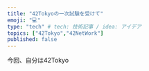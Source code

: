 ```yaml
---
title: "42Tokyoの一次試験を受けて"
emoji: "💻"
type: "tech" # tech: 技術記事 / idea: アイデア
topics: ["42Tokyo","42NetWork"]
published: false
---
```


今回、自分は42Tokyo